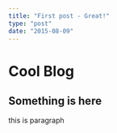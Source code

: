 ```yaml
---
title: "First post - Great!"
type: "post"
date: "2015-08-09"
---
```

# Cool Blog

## Something is here

this is paragraph